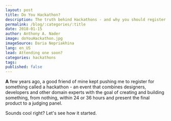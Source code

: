 ```yaml
---
layout: post
title: Do You Hackathon?
description: The truth behind Hackathons - and why you should register to one.
permalink: /blog/:categories/:title
date: 2018-01-15
author: Anthony A. Nader
image: doYouHackathon.jpg
imageSource: Daria Nepriakhina
lang: en_US
lead: Attending one soon?
categories: hackathons
tags:
published: false
---
```


<b>A</b> few years ago, a good friend of mine kept pushing me to register for something called a hackathon - an event that combines designers, developers and other domain experts with the goal of creating and building something, from nothing, within 24 or 36 hours and present the final product to a judging panel.

Sounds cool right? Let's see how it started.
